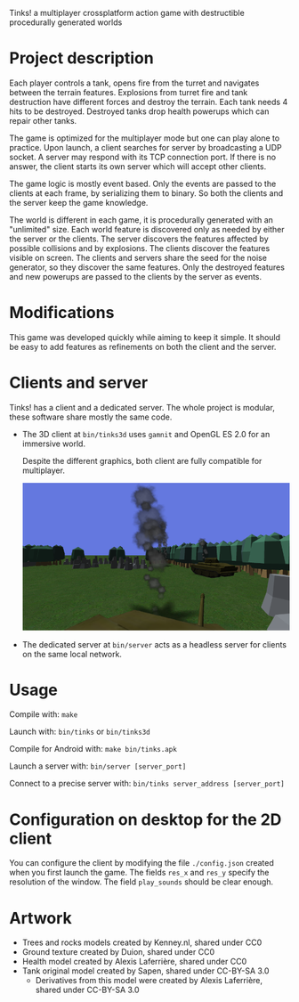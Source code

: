Tinks! a multiplayer crossplatform action game with destructible procedurally generated worlds

# Project description

Each player controls a tank, opens fire from the turret and navigates between the terrain features.
Explosions from turret fire and tank destruction have different forces and destroy the terrain.
Each tank needs 4 hits to be destroyed.
Destroyed tanks drop health powerups which can repair other tanks.

The game is optimized for the multiplayer mode but one can play alone to practice.
Upon launch, a client searches for server by broadcasting a UDP socket.
A server may respond with its TCP connection port.
If there is no answer, the client starts its own server which will accept other clients.

The game logic is mostly event based.
Only the events are passed to the clients at each frame, by serializing them to binary.
So both the clients and the server keep the game knowledge.

The world is different in each game, it is procedurally generated with an "unlimited" size.
Each world feature is discovered only as needed by either the server or the clients.
The server discovers the features affected by possible collisions and by explosions.
The clients discover the features visible on screen.
The clients and servers share the seed for the noise generator, so they discover the same features.
Only the destroyed features and new powerups are passed to the clients by the server as events.

# Modifications

This game was developed quickly while aiming to keep it simple.
It should be easy to add features as refinements on both the client and the server.

# Clients and server

Tinks! has a client and a dedicated server.
The whole project is modular, these software share mostly the same code.

* The 3D client at `bin/tinks3d` uses `gamnit` and OpenGL ES 2.0 for an immersive world.

  Despite the different graphics, both client are fully compatible for multiplayer.

  ![Screenshot of the 3D client](doc/tinks3d.png)

* The dedicated server at `bin/server` acts as a headless server for clients on the same local network.

# Usage

Compile with: `make`

Launch with: `bin/tinks` or `bin/tinks3d`

Compile for Android with: `make bin/tinks.apk`

Launch a server with: `bin/server [server_port]`

Connect to a precise server with: `bin/tinks server_address [server_port]`

# Configuration on desktop for the 2D client

You can configure the client by modifying the file `./config.json` created when you first launch the game.
The fields `res_x` and `res_y` specify the resolution of the window.
The field `play_sounds` should be clear enough.

# Artwork

* Trees and rocks models created by Kenney.nl, shared under CC0
* Ground texture created by Duion, shared under CC0
* Health model created by Alexis Laferrière, shared under CC0
* Tank original model created by Sapen, shared under CC-BY-SA 3.0
	* Derivatives from this model were created by Alexis Laferrière, shared under CC-BY-SA 3.0

